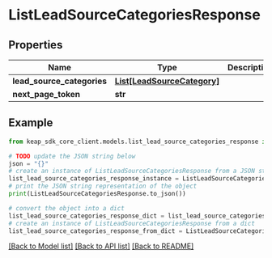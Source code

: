 # ListLeadSourceCategoriesResponse


## Properties

Name | Type | Description | Notes
------------ | ------------- | ------------- | -------------
**lead_source_categories** | [**List[LeadSourceCategory]**](LeadSourceCategory.md) |  | [optional] 
**next_page_token** | **str** |  | [optional] 

## Example

```python
from keap_sdk_core_client.models.list_lead_source_categories_response import ListLeadSourceCategoriesResponse

# TODO update the JSON string below
json = "{}"
# create an instance of ListLeadSourceCategoriesResponse from a JSON string
list_lead_source_categories_response_instance = ListLeadSourceCategoriesResponse.from_json(json)
# print the JSON string representation of the object
print(ListLeadSourceCategoriesResponse.to_json())

# convert the object into a dict
list_lead_source_categories_response_dict = list_lead_source_categories_response_instance.to_dict()
# create an instance of ListLeadSourceCategoriesResponse from a dict
list_lead_source_categories_response_from_dict = ListLeadSourceCategoriesResponse.from_dict(list_lead_source_categories_response_dict)
```
[[Back to Model list]](../README.md#documentation-for-models) [[Back to API list]](../README.md#documentation-for-api-endpoints) [[Back to README]](../README.md)


